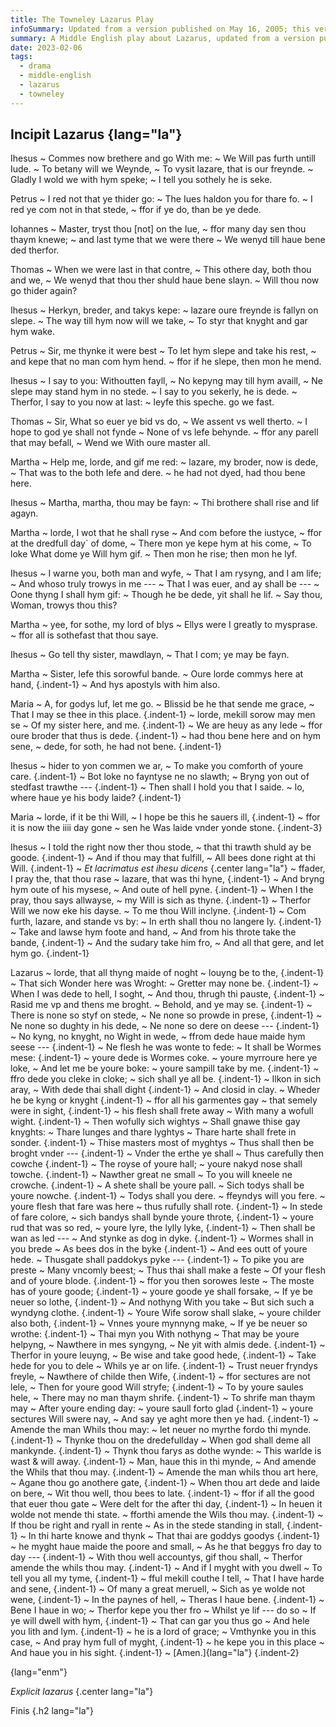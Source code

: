 ```yaml
---
title: The Towneley Lazarus Play
infoSummary: Updated from a version published on May 16, 2005; this version uses better markup and avoids line numbers. A future version may incorporate XML and XSLT to do magical things.
summary: A Middle English play about Lazarus, updated from a version published on May 16, 2005.
date: 2023-02-06
tags:
  - drama
  - middle-english
  - lazarus
  - towneley
---
```


## Incipit Lazarus {lang="la"}

Ihesus
  ~ Commes now brethere and go With me:
  ~ We Will pas furth untill Iude.
  ~ To betany will we Weynde,
  ~ To vysit lazare, that is our freynde.
  ~ Gladly I wold we with hym speke;
  ~ I tell you sothely he is seke.

Petrus
  ~ I red not that ye thider go:
  ~ The Iues haldon you for thare fo.
  ~ I red ye com not in that stede,
  ~ ffor if ye do, than be ye dede.

Iohannes
  ~ Master, tryst thou [not] on the Iue,
  ~ ffor many day sen thou thaym knewe;
  ~ and last tyme that we were there
  ~ We wenyd till haue bene ded therfor.

Thomas
  ~ When we were last in that contre,
  ~ This othere day, both thou and we,
  ~ We wenyd that thou ther shuld haue bene slayn.
  ~ Will thou now go thider again?

Ihesus
  ~ Herkyn, breder, and takys kepe:
  ~ lazare oure freynde is fallyn on slepe.
  ~ The way till hym now will we take,
  ~ To styr that knyght and gar hym wake.

Petrus
  ~ Sir, me thynke it were best
  ~ To let hym slepe and take his rest,
  ~ and kepe that no man com hym hend.
  ~ ffor if he slepe, then mon he mend.

Ihesus
  ~ I say to you: Withoutten fayll,
  ~ No kepyng may till hym availl,
  ~ Ne slepe may stand hym in no stede.
  ~ I say to you sekerly, he is dede.
  ~ Therfor, I say to you now at last:
  ~ leyfe this speche. go we fast.

Thomas
  ~ Sir, What so euer ye bid vs do,
  ~ We assent vs well therto.
  ~ I hope to god ye shall not fynde
  ~ None of vs lefe behynde.
  ~ ffor any parell that may befall,
  ~ Wend we With oure master all.

Martha
  ~ Help me, lorde, and gif me red:
  ~ lazare, my broder, now is dede,
  ~ That was to the both lefe and dere.
  ~ he had not dyed, had thou bene here.

Ihesus
  ~ Martha, martha, thou may be fayn:
  ~ Thi brothere shall rise and lif agayn.

Martha
  ~ lorde, I wot that he shall ryse
  ~ And com before the iustyce,
  ~ ffor at the dredfull day` of dome,
  ~ There mon ye kepe hym at his come,
  ~ To loke What dome ye Will hym gif.
  ~ Then mon he rise; then mon he lyf.

Ihesus
  ~ I warne you, both man and wyfe,
  ~ That I am rysyng, and I am life;
  ~ And whoso truly trowys in me ---
  ~ That I was euer, and ay shall be ---
  ~ Oone thyng I shall hym gif:
  ~ Though he be dede, yit shall he lif.
  ~ Say thou, Woman, trowys thou this?

Martha
  ~ yee, for sothe, my lord of blys
  ~ Ellys were I greatly to mysprase.
  ~ ffor all is sothefast that thou saye.

Ihesus
  ~ Go tell thy sister, mawdlayn,
  ~ That I com; ye may be fayn.

Martha
  ~ Sister, lefe this sorowful bande.
  ~ Oure lorde commys here at hand, {.indent-1}
  ~ And hys apostyls with him also.

Maria
  ~ A, for godys luf, let me go.
  ~ Blissid be he that sende me grace,
  ~ That I may se thee in this place. {.indent-1}
  ~ lorde, mekill sorow may men se
  ~ Of my sister here, and me. {.indent-1}
  ~ We are heuy as any lede
  ~ ffor oure broder that thus is dede. {.indent-1}
  ~ had thou bene here and on hym sene,
  ~ dede, for soth, he had not bene. {.indent-1}

Ihesus
  ~ hider to yon commen we ar,
  ~ To make you comforth of youre care. {.indent-1}
  ~ Bot loke no fayntyse ne no slawth;
  ~ Bryng yon out of stedfast trawthe --- {.indent-1}
  ~ Then shall I hold you that I saide.
  ~ lo, where haue ye his body laide? {.indent-1}

Maria
  ~ lorde, if it be thi Will,
  ~ I hope be this he sauers ill, {.indent-1}
  ~ ffor it is now the iiii day gone
  ~ sen he Was laide vnder yonde stone. {.indent-3}

Ihesus
  ~ I told the right now ther thou stode,
  ~ that thi trawth shuld ay be goode. {.indent-1}
  ~ And if thou may that fulfill,
  ~ All bees done right at thi Will. {.indent-1}
  ~ *Et lacrimatus est ihesu dicens* {.center lang="la"}
  ~ ffader, I pray the, that thou rase
  ~ lazare, that was thi hyne, {.indent-1}
  ~ And bryng hym oute of his mysese,
  ~ And oute of hell pyne. {.indent-1}
  ~ When I the pray, thou says allwayse,
  ~ my Will is sich as thyne. {.indent-1}
  ~ Therfor Will we now eke his dayse.
  ~ To me thou Will inclyne. {.indent-1}
  ~ Com furth, lazare, and stande vs by:
  ~ In erth shall thou no langere ly. {.indent-1}
  ~ Take and lawse hym foote and hand,
  ~ And from his throte take the bande, {.indent-1}
  ~ And the sudary take him fro,
  ~ And all that gere, and let hym go. {.indent-1}

Lazarus
  ~ lorde, that all thyng maide of noght
  ~ louyng be to the, {.indent-1}
  ~ That sich Wonder here was Wroght:
  ~ Gretter may none be. {.indent-1}
  ~ When I was dede to hell, I soght,
  ~ And thou, thrugh thi pauste, {.indent-1}
  ~ Rasid me vp and thens me broght.
  ~ Behold, and ye may se. {.indent-1}
  ~ There is none so styf on stede,
  ~ Ne none so prowde in prese, {.indent-1}
  ~ Ne none so dughty in his dede,
  ~ Ne none so dere on deese --- {.indent-1}
  ~ No kyng, no knyght, no Wight in wede,
  ~ ffrom dede haue maide hym seese --- {.indent-1}
  ~ Ne flesh he was wonte to fede:
  ~ It shall be Wormes mese: {.indent-1}
  ~ youre dede is Wormes coke.
  ~ youre myrroure here ye loke,
  ~ And let me be youre boke:
  ~ youre sampill take by me. {.indent-1}
  ~ ffro dede you cleke in cloke;
  ~ sich shall ye all be. {.indent-1}
  ~ Ilkon in sich aray,
  ~ With dede thai shall dight {.indent-1}
  ~ And closid in clay.
  ~ Wheder he be kyng or knyght {.indent-1}
  ~ ffor all his garmentes gay
  ~ that semely were in sight, {.indent-1}
  ~ his flesh shall frete away
  ~ With many a wofull wight. {.indent-1}
  ~ Then wofully sich wightys
  ~ Shall gnawe thise gay knyghts:
  ~ Thare lunges and thare lyghtys
  ~ Thare harte shall frete in sonder. {.indent-1}
  ~ Thise masters most of myghtys
  ~ Thus shall then be broght vnder --- {.indent-1}
  ~ Vnder the erthe ye shall
  ~ Thus carefully then cowche {.indent-1}
  ~ The royse of youre hall;
  ~ youre nakyd nose shall towche. {.indent-1}
  ~ Nawther great ne small
  ~ To you will kneele ne crowche. {.indent-1}
  ~ A shete shall be youre pall.
  ~ Sich todys shall be youre nowche. {.indent-1}
  ~ Todys shall you dere.
  ~ ffeyndys will you fere.
  ~ youre flesh that fare was here
  ~ thus rufully shall rote. {.indent-1}
  ~ In stede of fare colore,
  ~ sich bandys shall bynde youre throte, {.indent-1}
  ~ youre rud that was so red,
  ~ youre lyre, the lylly lyke, {.indent-1}
  ~ Then shall be wan as led ---
  ~ And stynke as dog in dyke. {.indent-1}
  ~ Wormes shall in you brede
  ~ As bees dos in the byke {.indent-1}
  ~ And ees outt of youre hede.
  ~ Thusgate shall paddokys pyke --- {.indent-1}
  ~ To pike you are preste
  ~ Many vncomly beest;
  ~ Thus thai shall make a feste
  ~ Of your flesh and of youre blode. {.indent-1}
  ~ ffor you then sorowes leste
  ~ The moste has of youre goode; {.indent-1}
  ~ youre goode ye shall forsake,
  ~ If ye be neuer so lothe, {.indent-1}
  ~ And nothyng With you take
  ~ But sich such a wyndyng clothe. {.indent-1}
  ~ Youre Wife sorow shall slake,
  ~ youre childer also both, {.indent-1}
  ~ Vnnes youre mynnyng make,
  ~ If ye be neuer so wrothe: {.indent-1}
  ~ Thai myn you With nothyng
  ~ That may be youre helpyng,
  ~ Nawthere in mes syngyng,
  ~ Ne yit with almis dede. {.indent-1}
  ~ Therfor in youre leuyng,
  ~ Be wise and take good hede, {.indent-1}
  ~ Take hede for you to dele
  ~ Whils ye ar on life. {.indent-1}
  ~ Trust neuer fryndys freyle,
  ~ Nawthere of childe then Wife, {.indent-1}
  ~ ffor sectures are not lele,
  ~ Then for youre good Will stryfe; {.indent-1}
  ~ To by youre saules hele,
  ~ There may no man thaym shrife. {.indent-1}
  ~ To shrife man thaym may
  ~ After youre ending day:
  ~ youre saull forto glad {.indent-1}
  ~ youre sectures Will swere nay,
  ~ And say ye aght more then ye had. {.indent-1}
  ~ Amende the man Whils thou may:
  ~ let neuer no myrthe fordo thi mynde. {.indent-1}
  ~ Thynke thou on the dredefullday
  ~ When god shall deme all mankynde. {.indent-1}
  ~ Thynk thou farys as dothe wynde:
  ~ This warlde is wast & will away. {.indent-1}
  ~ Man, haue this in thi mynde,
  ~ And amende the Whils that thou may. {.indent-1}
  ~ Amende the man whils thou art here,
  ~ Agane thou go anothere gate, {.indent-1}
  ~ When thou art dede and laide on bere,
  ~ Wit thou well, thou bees to late. {.indent-1}
  ~ ffor if all the good that euer thou gate
  ~ Were delt for the after thi day, {.indent-1}
  ~ In heuen it wolde not mende thi state.
  ~ fforthi amende the Wils thou may. {.indent-1}
  ~ If thou be right and ryall in rente
  ~ As in the stede standing in stall, {.indent-1}
  ~ In thi harte knowe and thynk
  ~ That thai are goddys goodys {.indent-1}
  ~ he myght haue maide the poore and small,
  ~ As he that beggys fro day to day --- {.indent-1}
  ~ With thou well accountys, gif thou shall,
  ~ Therfor amende the whils thou may. {.indent-1}
  ~ And if I myght with you dwell
  ~ To tell you all my tyme, {.indent-1}
  ~ fful mekill couthe I tell,
  ~ That I have harde and sene, {.indent-1}
  ~ Of many a great meruell,
  ~ Sich as ye wolde not wene, {.indent-1}
  ~ In the paynes of hell,
  ~ Theras I haue bene. {.indent-1}
  ~ Bene I haue in wo;
  ~ Therfor kepe you ther fro
  ~ Whilst ye lif --- do so
  ~ If ye will dwell with hym, {.indent-1}
  ~ That can gar you thus go
  ~ And hele you lith and lym. {.indent-1}
  ~ he is a lord of grace;
  ~ Vmthynke you in this case,
  ~ And pray hym full of myght, {.indent-1}
  ~ he kepe you in this place
  ~ And haue you in his sight. {.indent-1}
  ~ [Amen.]{lang="la"} {.indent-2}

{lang="enm"}

*Explicit lazarus* {.center lang="la"}

Finis {.h2 lang="la"}
